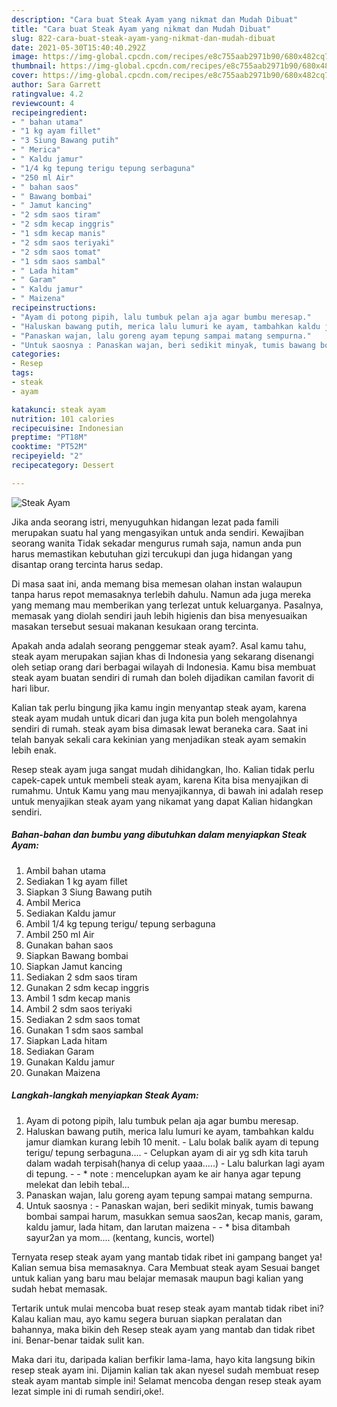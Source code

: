```yaml
---
description: "Cara buat Steak Ayam yang nikmat dan Mudah Dibuat"
title: "Cara buat Steak Ayam yang nikmat dan Mudah Dibuat"
slug: 822-cara-buat-steak-ayam-yang-nikmat-dan-mudah-dibuat
date: 2021-05-30T15:40:40.292Z
image: https://img-global.cpcdn.com/recipes/e8c755aab2971b90/680x482cq70/steak-ayam-foto-resep-utama.jpg
thumbnail: https://img-global.cpcdn.com/recipes/e8c755aab2971b90/680x482cq70/steak-ayam-foto-resep-utama.jpg
cover: https://img-global.cpcdn.com/recipes/e8c755aab2971b90/680x482cq70/steak-ayam-foto-resep-utama.jpg
author: Sara Garrett
ratingvalue: 4.2
reviewcount: 4
recipeingredient:
- " bahan utama"
- "1 kg ayam fillet"
- "3 Siung Bawang putih"
- " Merica"
- " Kaldu jamur"
- "1/4 kg tepung terigu tepung serbaguna"
- "250 ml Air"
- " bahan saos"
- " Bawang bombai"
- " Jamut kancing"
- "2 sdm saos tiram"
- "2 sdm kecap inggris"
- "1 sdm kecap manis"
- "2 sdm saos teriyaki"
- "2 sdm saos tomat"
- "1 sdm saos sambal"
- " Lada hitam"
- " Garam"
- " Kaldu jamur"
- " Maizena"
recipeinstructions:
- "Ayam di potong pipih, lalu tumbuk pelan aja agar bumbu meresap."
- "Haluskan bawang putih, merica lalu lumuri ke ayam, tambahkan kaldu jamur diamkan kurang lebih 10 menit. Lalu bolak balik ayam di tepung terigu/ tepung serbaguna.... Celupkan ayam di air yg sdh kita taruh dalam wadah terpisah(hanya di celup yaaa.....) Lalu balurkan lagi ayam di tepung.  * note : mencelupkan ayam ke air hanya agar tepung melekat dan lebih tebal..."
- "Panaskan wajan, lalu goreng ayam tepung sampai matang sempurna."
- "Untuk saosnya : Panaskan wajan, beri sedikit minyak, tumis bawang bombai sampai harum, masukkan semua saos2an, kecap manis, garam, kaldu jamur, lada hitam, dan larutan maizena  * bisa ditambah sayur2an ya mom.... (kentang, kuncis, wortel)"
categories:
- Resep
tags:
- steak
- ayam

katakunci: steak ayam 
nutrition: 101 calories
recipecuisine: Indonesian
preptime: "PT18M"
cooktime: "PT52M"
recipeyield: "2"
recipecategory: Dessert

---
```



![Steak Ayam](https://img-global.cpcdn.com/recipes/e8c755aab2971b90/680x482cq70/steak-ayam-foto-resep-utama.jpg)

Jika anda seorang istri, menyuguhkan hidangan lezat pada famili merupakan suatu hal yang mengasyikan untuk anda sendiri. Kewajiban seorang  wanita Tidak sekadar mengurus rumah saja, namun anda pun harus memastikan kebutuhan gizi tercukupi dan juga hidangan yang disantap orang tercinta harus sedap.

Di masa  saat ini, anda memang bisa memesan olahan instan walaupun tanpa harus repot memasaknya terlebih dahulu. Namun ada juga mereka yang memang mau memberikan yang terlezat untuk keluarganya. Pasalnya, memasak yang diolah sendiri jauh lebih higienis dan bisa menyesuaikan masakan tersebut sesuai makanan kesukaan orang tercinta. 



Apakah anda adalah seorang penggemar steak ayam?. Asal kamu tahu, steak ayam merupakan sajian khas di Indonesia yang sekarang disenangi oleh setiap orang dari berbagai wilayah di Indonesia. Kamu bisa membuat steak ayam buatan sendiri di rumah dan boleh dijadikan camilan favorit di hari libur.

Kalian tak perlu bingung jika kamu ingin menyantap steak ayam, karena steak ayam mudah untuk dicari dan juga kita pun boleh mengolahnya sendiri di rumah. steak ayam bisa dimasak lewat beraneka cara. Saat ini telah banyak sekali cara kekinian yang menjadikan steak ayam semakin lebih enak.

Resep steak ayam juga sangat mudah dihidangkan, lho. Kalian tidak perlu capek-capek untuk membeli steak ayam, karena Kita bisa menyajikan di rumahmu. Untuk Kamu yang mau menyajikannya, di bawah ini adalah resep untuk menyajikan steak ayam yang nikamat yang dapat Kalian hidangkan sendiri.

<!--inarticleads1-->

##### Bahan-bahan dan bumbu yang dibutuhkan dalam menyiapkan Steak Ayam:

1. Ambil  bahan utama
1. Sediakan 1 kg ayam fillet
1. Siapkan 3 Siung Bawang putih
1. Ambil  Merica
1. Sediakan  Kaldu jamur
1. Ambil 1/4 kg tepung terigu/ tepung serbaguna
1. Ambil 250 ml Air
1. Gunakan  bahan saos
1. Siapkan  Bawang bombai
1. Siapkan  Jamut kancing
1. Sediakan 2 sdm saos tiram
1. Gunakan 2 sdm kecap inggris
1. Ambil 1 sdm kecap manis
1. Ambil 2 sdm saos teriyaki
1. Sediakan 2 sdm saos tomat
1. Gunakan 1 sdm saos sambal
1. Siapkan  Lada hitam
1. Sediakan  Garam
1. Gunakan  Kaldu jamur
1. Gunakan  Maizena




<!--inarticleads2-->

##### Langkah-langkah menyiapkan Steak Ayam:

1. Ayam di potong pipih, lalu tumbuk pelan aja agar bumbu meresap.
1. Haluskan bawang putih, merica lalu lumuri ke ayam, tambahkan kaldu jamur diamkan kurang lebih 10 menit. - Lalu bolak balik ayam di tepung terigu/ tepung serbaguna.... - Celupkan ayam di air yg sdh kita taruh dalam wadah terpisah(hanya di celup yaaa.....) - Lalu balurkan lagi ayam di tepung. -  - * note : mencelupkan ayam ke air hanya agar tepung melekat dan lebih tebal...
1. Panaskan wajan, lalu goreng ayam tepung sampai matang sempurna.
1. Untuk saosnya : - Panaskan wajan, beri sedikit minyak, tumis bawang bombai sampai harum, masukkan semua saos2an, kecap manis, garam, kaldu jamur, lada hitam, dan larutan maizena -  - * bisa ditambah sayur2an ya mom.... (kentang, kuncis, wortel)




Ternyata resep steak ayam yang mantab tidak ribet ini gampang banget ya! Kalian semua bisa memasaknya. Cara Membuat steak ayam Sesuai banget untuk kalian yang baru mau belajar memasak maupun bagi kalian yang sudah hebat memasak.

Tertarik untuk mulai mencoba buat resep steak ayam mantab tidak ribet ini? Kalau kalian mau, ayo kamu segera buruan siapkan peralatan dan bahannya, maka bikin deh Resep steak ayam yang mantab dan tidak ribet ini. Benar-benar taidak sulit kan. 

Maka dari itu, daripada kalian berfikir lama-lama, hayo kita langsung bikin resep steak ayam ini. Dijamin kalian tak akan nyesel sudah membuat resep steak ayam mantab simple ini! Selamat mencoba dengan resep steak ayam lezat simple ini di rumah sendiri,oke!.

